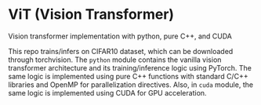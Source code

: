 # ViT (Vision Transformer)
Vision transformer implementation with python, pure C++, and CUDA

This repo trains/infers on CIFAR10 dataset, which can be downloaded through torchvision.
The `python` module contains the vanilla vision transformer architecture and its training/inference logic using PyTorch.
The same logic is implemented using pure C++ functions with standard C/C++ libraries and OpenMP for parallelization directives.
Also, in `cuda` module, the same logic is implemented using CUDA for GPU acceleration.
